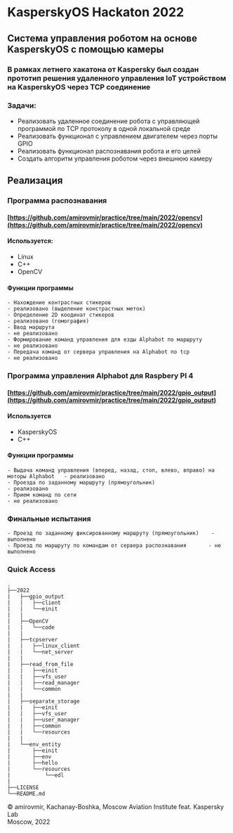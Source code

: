# KasperskyOS Hackaton 2022

## Система управления роботом на основе KasperskyOS с помощью камеры

### В рамках летнего хакатона от Kaspersky был создан прототип решения удаленного управления IoT устройством на KasperskyOS через TCP соединение
### Задачи:
- Реализовать удаленное соединение робота с управляющей программой по TCP протоколу в одной локальной среде 
- Реализовать функционал с управлением двигателем через порты GPIO 
- Реализовать функционал распознавания робота и его целей 
- Создать алгоритм управления роботом через внешнюю камеру 

## Реализация
### Программа распознавания
#### [https://github.com/amirovmir/practice/tree/main/2022/opencv](https://github.com/amirovmir/practice/tree/main/2022/opencv)
#### Используется:
- Linux
- C++
- OpenCV

#### Функции программы
    - Нахождение контрастных стикеров                                       - реализовано (выделение констрастных меток)
    - Определение 2D коодинат стикеров                                      - реализовано (гомография)
    - Ввод маршрута                                                         - не реализовано
    - Формирование команд управления для езды Alphabot по маршруту          - не реализовано
    - Передача команд от сервера управления на Alphabot по tcp              - не реализовано

### Программа управления Alphabot для Raspbery PI 4
#### [https://github.com/amirovmir/practice/tree/main/2022/gpio_output](https://github.com/amirovmir/practice/tree/main/2022/gpio_output)
#### Используется
- KasperskyOS
- C++

#### Функции программы
    - Выдача команд управления (вперед, назад, стоп, влево, вправо) на моторы Alphabot   - реализовано
    - Проезда по заданному маршруту (прямоугольник)                                      - реализовано
    - Прием команд по сети                                                               - не реализовано

### Финальные испытания
    - Проезд по заданному фиксированному маршруту (прямоугольник)    - выполнено
    - Проезд по маршруту по командам от сервера распознавания       - не выполнено

### Quick Access
    .
    ├──2022
    |   ├──gpio_output
    |   |   ├──client
    |   |   └──einit
    |   |
    |   ├──OpenCV
    |   |   └──code
    |   |
    |   ├──tcpserver
    |   |   ├──linux_client
    |   |   └──net_server
    |   |
    |   ├──read_from_file
    |   |   ├──einit
    |   |   ├──vfs_user
    |   |   ├──read_manager
    |   |   └──common
    |   |
    |   ├──separate_storage
    |   |   ├──einit
    |   |   ├──vfs_user
    |   |   ├──user_manager
    |   |   ├──common
    |   |   └──resources
    |   |   
    |   └──env_entity
    |       ├──einit
    |       ├──env
    |       ├──hello
    |       └──resources
    |           └──edl
    |
    ├──LICENSE
    └──README.md

© amirovmir, Kachanay-Boshka, Moscow Aviation Institute feat. Kaspersky Lab  
Moscow, 2022